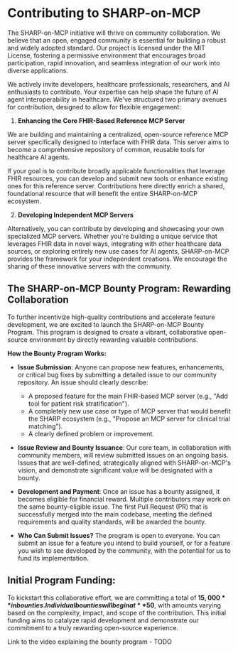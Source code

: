 # Contributing to SHARP-on-MCP

The SHARP-on-MCP initiative will thrive on community collaboration. We believe that an open, engaged community is essential for building a robust and widely adopted standard. Our project is licensed under the MIT License, fostering a permissive environment that encourages broad participation, rapid innovation, and seamless integration of our work into diverse applications.

We actively invite developers, healthcare professionals, researchers, and AI enthusiasts to contribute. Your expertise can help shape the future of AI agent interoperability in healthcare. We've structured two primary avenues for contribution, designed to allow for flexible engagement:

1. **Enhancing the Core FHIR-Based Reference MCP Server**

We are building and maintaining a centralized, open-source reference MCP server specifically designed to interface with FHIR data. This server aims to become a comprehensive repository of common, reusable tools for healthcare AI agents.

If your goal is to contribute broadly applicable functionalities that leverage FHIR resources, you can develop and submit new tools or enhance existing ones for this reference server. Contributions here directly enrich a shared, foundational resource that will benefit the entire SHARP-on-MCP ecosystem.

2. **Developing Independent MCP Servers**

Alternatively, you can contribute by developing and showcasing your own specialized MCP servers. Whether you're building a unique service that leverages FHIR data in novel ways, integrating with other healthcare data sources, or exploring entirely new use cases for AI agents, SHARP-on-MCP provides the framework for your independent creations. We encourage the sharing of these innovative servers with the community.

## The SHARP-on-MCP Bounty Program: Rewarding Collaboration

To further incentivize high-quality contributions and accelerate feature development, we are excited to launch the SHARP-on-MCP Bounty Program. This program is designed to create a vibrant, collaborative open-source environment by directly rewarding valuable contributions.

**How the Bounty Program Works:**

- **Issue Submission**: Anyone can propose new features, enhancements, or critical bug fixes by submitting a detailed issue to our community repository. An issue should clearly describe:
   - A proposed feature for the main FHIR-based MCP server (e.g., "Add tool for patient risk stratification").
   - A completely new use case or type of MCP server that would benefit the SHARP ecosystem (e.g., "Propose an MCP server for clinical trial matching").
   - A clearly defined problem or improvement.
  
- **Issue Review and Bounty Issuance**: Our core team, in collaboration with community members, will review submitted issues on an ongoing basis. Issues that are well-defined, strategically aligned with SHARP-on-MCP's vision, and demonstrate significant value will be designated with a bounty.
  
- **Development and Payment**: Once an issue has a bounty assigned, it becomes eligible for financial reward. Multiple contributors may work on the same bounty-eligible issue. The first Pull Request (PR) that is successfully merged into the main codebase, meeting the defined requirements and quality standards, will be awarded the bounty.
  
- **Who Can Submit Issues?** The program is open to everyone. You can submit an issue for a feature you intend to build yourself, or for a feature you wish to see developed by the community, with the potential for us to fund its implementation.
  
## Initial Program Funding:

To kickstart this collaborative effort, we are committing a total of **$15,000** in bounties. Individual bounties will begin at **$50**, with amounts varying based on the complexity, impact, and scope of the contribution. This initial funding aims to catalyze rapid development and demonstrate our commitment to a truly rewarding open-source experience.

Link to the video explaining the bounty program - TODO


